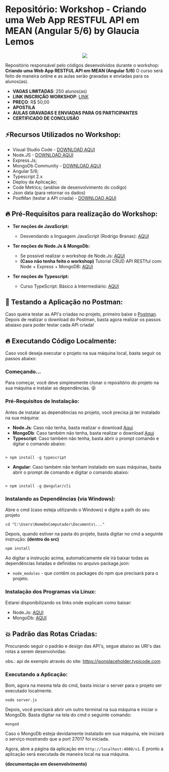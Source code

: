# Repositório: Workshop - Criando uma Web App RESTFUL API em MEAN (Angular 5/6) by Glaucia Lemos

<p align="center">
  <img src="https://i.imgsafe.org/86/861db1e830.jpeg"/>  
</p>

Repositório responsável pelo códigos desenvolvidos durante o workshop: **Criando uma Web App RESTFUL API em MEAN (Angular 5/6)**
O curso será feito de maneira online e as aulas serão gravadas e enviadas para os alunos(as).

- **VAGAS LIMITADAS**: 250 alunos(as)
- **LINK INSCRIÇÃO WORKSHOP**: [LINK](https://www.sympla.com.br/workshop-criando-uma-web-app-restful-api-em-mean__335756)
- **PREÇO**: R$ 50,00
- **APOSTILA**
- **AULAS GRAVADAS E ENVIADAS PARA OS PARTICIPANTES**
- **CERTIFICADO DE CONCLUSÃO**


## ⚡️Recursos Utilizados no Workshop:

- Visual Studio Code - [DOWNLOAD AQUI](https://code.visualstudio.com/?WT.mc_id=javascript-0000-gllemos)
- Node.JS - [DOWNLOAD AQUI](https://nodejs.org/en/) 
- Express.Js;
- MongoDb Community - [DOWNLOAD AQUI](https://www.mongodb.com/download-center?jmp=homepage#community)
- Angular 5/6;
- Typescript 2.x
- Deploy da Aplicação;
- Code Metrics; (análise de desenvolvimento do codigo)
- Json data (para retornar os dados)
- PostMan (testar a API criada) - [DOWNLOAD AQUI](https://www.getpostman.com/)

## :fire: Pré-Requisitos para realização do Workshop:

* **Ter noções de JavaScript:**
    - Desvendando a linguagem JavaScript (Rodrigo Branas): [AQUI](https://www.youtube.com/playlist?list=PLQCmSnNFVYnT1-oeDOSBnt164802rkegc)
    
* **Ter noções de Node.Js & MongoDb:**

    - Se possível realizar o workshop de Node.Js: [AQUI](https://www.sympla.com.br/criando-uma-app-rest-api-com-nodejs--mongodb__332860)
    - **(Caso não tenha feito o workshop)** Tutorial CRUD API RESTful com: Node + Express + MongoDB: [AQUI](https://www.udemy.com/tutorial-crud-api-restful-com-node-express-mongodb)
    
* **Ter noções de Typescript:**
    - Curso TypeScript: Básico à Intermediário: [AQUI](https://www.udemy.com/curso-typescript-para-desenvolvedores-c)


## :rocket: Testando a Aplicação no Postman: 

Caso queira testar as API's criadas no projeto, primeiro baixe o [Postman](https://chrome.google.com/webstore/detail/postman/fhbjgbiflinjbdggehcddcbncdddomop).
Depois de realizar o download do Postman, basta agora realizar os passos abaiaxo para 
poder testar cada API criada!

## 🔥 Executando Código Localmente:

Caso você deseja executar o projeto na sua máquina local, basta seguir os passos abaixo:

### Começando...

Para começar, você deve simplesmente clonar o repositório do projeto na sua máquina e instalar as dependências. 😝

### Pré-Requisitos de Instalação:

Antes de instalar as dependências no projeto, você precisa já ter instalado na sua máquina:

* **Node.Js**: Caso não tenha, basta realizar o download [Aqui](https://nodejs.org/en/)
* **MongoDb**: Caso também não tenha, basta realizar o download [Aqui](https://www.mongodb.com/download-center#community)
* **Typescript**: Caso também não tenha, basta abrir o prompt comando e dgitar o comando abaixo:

```

> npm install -g typescript

```

* **Angular**: Caso também não tenham instalado em suas máquinas, basta abrir o prompt de comando e digitar o comando abaixo:

```

> npm install -g @angular/cli

```


### Instalando as Dependências (via Windows):

Abre o cmd (caso esteja utilizando o Windows) e digite a path do seu projeto

```
cd "C:\Users\NomeDoComputador\Documents\..."
```

Depois, quando estiver na pasta do projeto, basta digitar no cmd a seguinte instrução: **(dentro do src)**

```
npm install
```

Ao digitar a instrução acima, automaticamente ele irá baixar todas as dependências listadas e definidas no arquivo package.json:

* `node_modules` - que contêm os packages do npm que precisará para o projeto.

### Instalação dos Programas via Linux:

Estarei disponibilizando os links onde explicam como baixar:

- Node.Js: [AQUI](https://nodejs.org/en/download/package-manager/)
- MongoDb: [AQUI](https://docs.mongodb.com/v3.0/administration/install-on-linux/)

## 💥 Padrão das Rotas Criadas: 

Procurando seguir o padrão e design das API's, segue abaixo as URI's das rotas a serem desenvolvidas:

obs.: api de exemplo através do site: https://jsonplaceholder.typicode.com


### Executando a Aplicação: 

Bom, agora na mesma tela do cmd, basta iniciar o server para o projeto ser executado localmente.

```
node server.js
```

Depois, você precisará abrir um outro terminal na sua máquina e iniciar o MongoDb. Basta digitar na tela do cmd o seguinte comando:

```
mongod
```

Caso o MongoDb esteja devidamente instalado em sua máquina, ele iniciará o serviço mostrando que a port 27017 foi iniciada.


Agora, abre a página da aplicação em `http://localhost:4000/v1`. E pronto a aplicação será executada de maneira local na sua máquina.        

**(documentação em desenvolvimento)**

